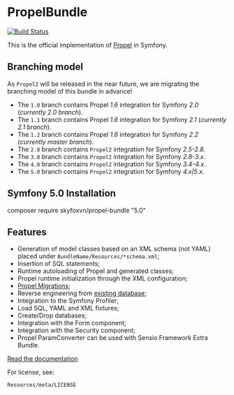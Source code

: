 PropelBundle
============

[![Build Status](https://travis-ci.org/propelorm/PropelBundle.svg?branch=4.0)](https://travis-ci.org/propelorm/PropelBundle)

This is the official implementation of [Propel](http://www.propelorm.org/) in Symfony.

## Branching model

As `Propel2` will be released in the near future, we are migrating the branching model of this bundle in advance!

* The `1.0` branch contains Propel *1.6* integration for Symfony *2.0* (*currently 2.0 branch*).
* The `1.1` branch contains Propel *1.6* integration for Symfony *2.1* (*currently 2.1 branch*).
* The `1.2` branch contains Propel *1.6* integration for Symfony *2.2* (*currently master branch*).
* The `2.0` branch contains `Propel2` integration for Symfony *2.5-2.8*.
* The `3.0` branch contains `Propel2` integration for Symfony *2.8-3.x*.
* The `4.0` branch contains `Propel2` integration for Symfony *3.4-4.x*.
* The `5.0` branch contains `Propel2` integration for Symfony *4.x|5.x*.

## Symfony 5.0 Installation
composer require skyfoxvn/propel-bundle "5.0"

## Features

 * Generation of model classes based on an XML schema (not YAML) placed under `BundleName/Resources/*schema.xml`;
 * Insertion of SQL statements;
 * Runtime autoloading of Propel and generated classes;
 * Propel runtime initialization through the XML configuration;
 * [Propel Migrations](http://propelorm.org/documentation/09-migrations.html);
 * Reverse engineering from [existing database](http://propelorm.org/documentation/cookbook/working-with-existing-databases.html);
 * Integration to the Symfony Profiler;
 * Load SQL, YAML and XML fixtures;
 * Create/Drop databases;
 * Integration with the Form component;
 * Integration with the Security component;
 * Propel ParamConverter can be used with Sensio Framework Extra Bundle.

[Read the documentation](http://propelorm.org/documentation/)

For license, see:

    Resources/meta/LICENSE
